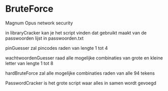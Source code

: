# BruteForce

Magnum Opus network security

in libraryCracker kan je het script vinden dat gebruikt maakt van de passwoorden lijst in passwoorden.txt

pinGuesser zal pincodes raden van lengte 1 tot 4

wachtwoordenGuesser raad alle mogelijke combinaties van grote en kleine letter van lengte 1 tot 8

hardBruteForce zal alle mogelijke combinaties raden van alle 94 tekens

PasswordCracker is het grote script waar alles in samen wordt gevoegd
